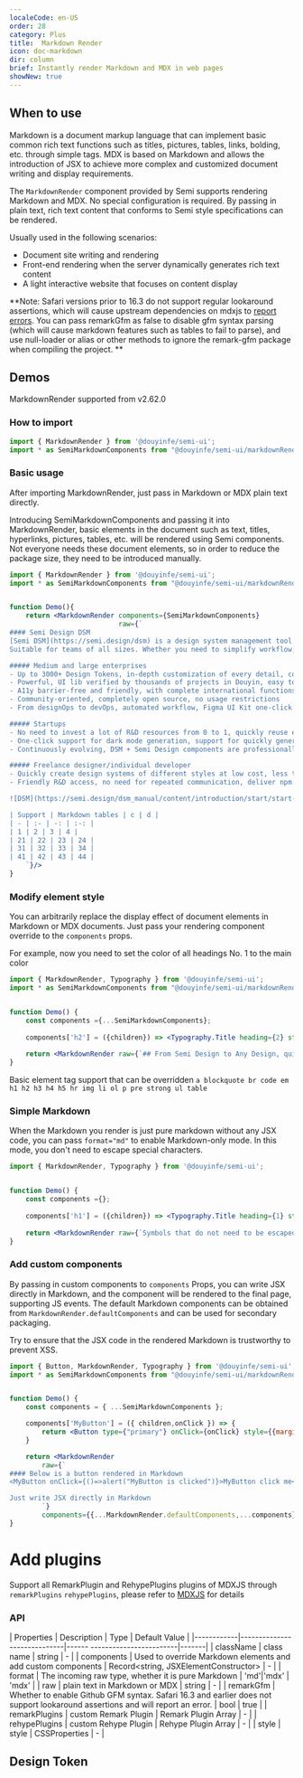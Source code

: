 ```yaml
---
localeCode: en-US
order: 28
category: Plus
title:  Markdown Render
icon: doc-markdown
dir: column
brief: Instantly render Markdown and MDX in web pages
showNew: true
---
```


## When to use

Markdown is a document markup language that can implement basic common rich text functions such as titles, pictures, tables, links, bolding, etc. through simple tags.
MDX is based on Markdown and allows the introduction of JSX to achieve more complex and customized document writing and display requirements.

The `MarkdownRender` component provided by Semi supports rendering Markdown and MDX. No special configuration is required. By passing in plain text, rich text content that conforms to Semi style specifications can be rendered.


Usually used in the following scenarios:
- Document site writing and rendering
- Front-end rendering when the server dynamically generates rich text content
- A light interactive website that focuses on content display

**Note: Safari versions prior to 16.3 do not support regular lookaround assertions, which will cause upstream dependencies on mdxjs to [report errors](https://github.com/syntax-tree/mdast-util-gfm-autolink-literal/issues/10). You can pass remarkGfm as false to disable gfm syntax parsing (which will cause markdown features such as tables to fail to parse), and use null-loader or alias or other methods to ignore the remark-gfm package when compiling the project. **

## Demos

MarkdownRender supported from v2.62.0

### How to import

```jsx
import { MarkdownRender } from '@douyinfe/semi-ui';
import * as SemiMarkdownComponents from "@douyinfe/semi-ui/markdownRender/components"
```



### Basic usage
After importing MarkdownRender, just pass in Markdown or MDX plain text directly.

Introducing SemiMarkdownComponents and passing it into MarkdownRender, basic elements in the document such as text, titles, hyperlinks, pictures, tables, etc. will be rendered using Semi components. Not everyone needs these document elements, so in order to reduce the package size, they need to be introduced manually.

```jsx live=true dir="column"
import { MarkdownRender } from '@douyinfe/semi-ui';
import * as SemiMarkdownComponents from "@douyinfe/semi-ui/markdownRender/components"


function Demo(){
    return <MarkdownRender components={SemiMarkdownComponents}
                           raw={`
#### Semi Design DSM
[Semi DSM](https://semi.design/dsm) is a design system management tool provided by Semi Design. It supports global and component-level style customization and keeps synchronization between Figma and front-end code.
Suitable for teams of all sizes. Whether you need to simplify workflow, improve team collaboration, or increase productivity, we have features suitable for you.

##### Medium and large enterprises
- Up to 3000+ Design Tokens, in-depth customization of every detail, color, shadow, margin, rounded corners, dynamic effects, rendering structure can be customized freely, say goodbye to ~~CSS hard coding~~
- Powerful, UI lib verified by thousands of projects in Douyin, easy to deal with various complex scenarios
- A11y barrier-free and friendly, with complete international functions
- Community-oriented, completely open source, no usage restrictions
- From designOps to devOps, automated workflow, Figma UI Kit one-click brush into the theme, generate Style Guideline, develop a line of npm code configuration access

##### Startups
- No need to invest a lot of R&D resources from 0 to 1, quickly reuse excellent solutions from the open source community, and quickly customize a design system with brand characteristics at low cost.
- One-click support for dark mode generation, support for quickly generating a color system containing 320 full color levels and compatible with dark/light modes based on brand colors, and support dynamic switching
- Continuously evolving, DSM + Semi Design components are professionally maintained by the <u>TikTok front-end architecture team</u>, and have been stable for more than five years, and are trustworthy

##### Freelance designer/individual developer
- Quickly create design systems of different styles at low cost, less time, faster delivery
- Friendly R&D access, no need for repeated communication, deliver npm package products, and complete code access with one click

![DSM](https://semi.design/dsm_manual/content/introduction/start/start-intro.png)

| Support | Markdown tables | c | d |
| - | :- | -: | :-: |
| 1 | 2 | 3 | 4 |
| 21 | 22 | 23 | 24 |
| 31 | 32 | 33 | 34 |
| 41 | 42 | 43 | 44 |
    `}/>
}

```

### Modify element style

You can arbitrarily replace the display effect of document elements in Markdown or MDX documents. Just pass your rendering component override to the `components` props.

For example, now you need to set the color of all headings No. 1 to the main color

```jsx live=true dir="column"
import { MarkdownRender, Typography } from '@douyinfe/semi-ui';
import * as SemiMarkdownComponents from "@douyinfe/semi-ui/markdownRender/components"


function Demo() {
    const components ={...SemiMarkdownComponents};
    
    components['h2'] = ({children}) => <Typography.Title heading={2} style={{color:"var(--semi-color-primary)"}}>{children}</Typography.Title>
    
    return <MarkdownRender raw={`## From Semi Design to Any Design, quickly define your design system and apply it in design drafts and codes`} components={components} />
}


```

Basic element tag support that can be overridden `a blockquote br code em h1 h2 h3 h4 h5 hr img li ol p pre strong ul table`

### Simple Markdown
When the Markdown you render is just pure markdown without any JSX code, you can pass `format="md"` to enable Markdown-only mode. In this mode, you don't need to escape special characters.


```jsx live=true
import { MarkdownRender, Typography } from '@douyinfe/semi-ui';


function Demo() {
    const components ={};
    
    components['h1'] = ({children}) => <Typography.Title heading={1} style={{color:"var(--semi-color-primary)"}}>{children}</Typography.Title>
    
    return <MarkdownRender raw={`Symbols that do not need to be escaped{}<> ...`} format="md" components={components} />
}

```

### Add custom components

By passing in custom components to `components` Props, you can write JSX directly in Markdown, and the component will be rendered to the final page, supporting JS events.
The default Markdown components can be obtained from `MarkdownRender.defaultComponents` and can be used for secondary packaging.

<Notice type="primary" title="Note">
   <div>Try to ensure that the JSX code in the rendered Markdown is trustworthy to prevent XSS. </div>
</Notice>


```jsx live=true
import { Button, MarkdownRender, Typography } from '@douyinfe/semi-ui';
import * as SemiMarkdownComponents from "@douyinfe/semi-ui/markdownRender/components"


function Demo() {
    const components = { ...SemiMarkdownComponents };

    components['MyButton'] = ({ children,onClick }) => {
        return <Button type={"primary"} onClick={onClick} style={{marginBottom:"12px"}}> {children} </Button>
    }

    return <MarkdownRender 
        raw={`
#### Below is a button rendered in Markdown
<MyButton onClick={()=>alert("MyButton is clicked")}>MyButton click me</MyButton>

Just write JSX directly in Markdown
        `}
        components={{...MarkdownRender.defaultComponents,...components}} />
}


```

# Add plugins

Support all RemarkPlugin and RehypePlugins plugins of MDXJS through `remarkPlugins` `rehypePlugins`, please refer to [MDXJS](https://mdxjs.com/docs/extending-mdx/) for details


### API

| Properties | Description | Type | Default Value |
|------------|-----------------------------|------ ------------------------|-------|
| className | class name | string | - |
| components | Used to override Markdown elements and add custom components | Record<string, JSXElementConstructor> | - |
| format | The incoming raw type, whether it is pure Markdown | 'md'\|'mdx' | 'mdx' |
| raw | plain text in Markdown or MDX | string | - |
| remarkGfm | Whether to enable Github GFM syntax. Safari 16.3 and earlier does not support lookaround assertions and will report an error. | bool | true |
| remarkPlugins | custom Remark Plugin          | Remark Plugin Array                | - |
| rehypePlugins | custom Rehype Plugin          | Rehype Plugin Array               | - |
| style | style | CSSProperties | - |

## Design Token

<DesignToken/>

